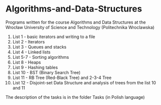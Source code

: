 # Algorithms-and-Data-Structures
Programs written for the course Algorithms and Data Structures at the Wrocław University of Science and Technology (Politechnika Wroclawska)

1. List 1 - basic iterators and writing to a file
2. List 2 - Iterators
3. List 3 - Queues and stacks
4. List 4 - Linked lists
5. List 5-7 - Sorting algorithms
6. List 8 - Heaps
7. List 9 - Hashing tables
8. List 10 - BST (Binary Search Tree)
9. List 11 - RB Tree (Red-Black Tree) and 2-3-4 Tree
10. List 12 - Disjoint-set Data Structure and analysis of trees from the list 10 and 11

The description of the tasks is in the folder Tasks (in Polish language)

